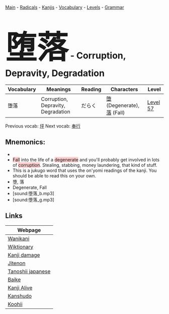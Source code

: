 <style> bigfont {font-size: 100px}</style>
[Main](../README.md) -
[Radicals](../radicals.md) -
[Kanjis](../kanjis.md) -
[Vocabulary](../vocabulary.md) -
[Levels](../levels.md) -
[Grammar](../grammar.md)
# <bigfont> 堕落</bigfont> - Corruption, Depravity, Degradation 

| Vocabulary | Meanings | Reading | Characters | Level |
| --- | --- | --- | --- | --- |
| 堕落 | Corruption, Depravity, Degradation | だらく |  [堕](../kanjis/堕.md) (Degenerate), [落](../kanjis/落.md) (Fall) | [Level 57](../levels/wk_level57.md) |

Previous vocab: [坪](坪.md) Next vocab: [奉行](奉行.md) 

## Mnemonics:

* 
* <span style="background-color:#ffcccb"> Fall</span> into the life of a <span style="background-color:#ffcccb"> degenerate</span> and you'll probably get involved in lots of <span style="background-color:#ffcccb"> corruption</span>. Stealing, stabbing, money laundering, that kind of stuff. 
* This is a jukugo word that uses the on'yomi readings of the kanji. You should be able to read this on your own.
* 堕, 落
* Degenerate, Fall
* [sound:堕落_b.mp3]
* [sound:堕落_g.mp3]


## Links 

| Webpage |
| --- |
| [Wanikani          ](https://www.wanikani.com/kanji/堕落) |
| [Wiktionary        ](https://en.wiktionary.org/wiki/堕落) |
| [Kanji damage      ](http://www.kanjidamage.com/kanji/search?utf8=✓&q=堕落) |
| [Jitenon           ](https://jitenon.com/kanji/堕落) |
| [Tanoshii japanese ](https://www.tanoshiijapanese.com/dictionary/kanji.cfm?k=堕落) |
| [Baike             ](https://baike.baidu.com/item/堕落) |
| [Kanji Alive       ](https://app.kanjialive.com/堕落) |
| [Kanshudo          ](https://www.kanshudo.com/searchmn?q=堕落) |
| [Koohii            ](https://kanji.koohii.com/study/kanji/堕落) |
